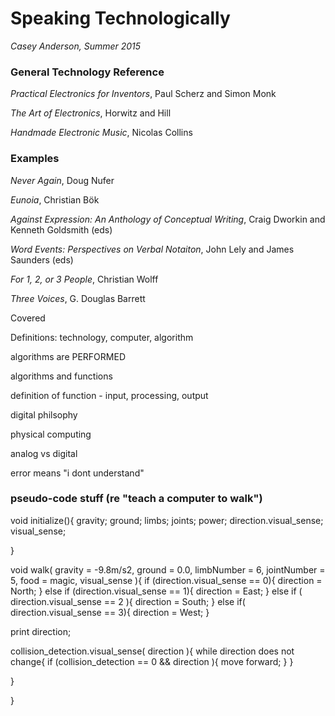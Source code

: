 # Speaking Technologically
*Casey Anderson, Summer 2015*

### General Technology Reference

*Practical Electronics for Inventors*, Paul Scherz and Simon Monk

*The Art of Electronics*, Horwitz and Hill

*Handmade Electronic Music*, Nicolas Collins

### Examples

*Never Again*, Doug Nufer

*Eunoia*, Christian Bök

*Against Expression: An Anthology of Conceptual Writing*, Craig Dworkin and Kenneth Goldsmith (eds)

*Word Events: Perspectives on Verbal Notaiton*, John Lely and James Saunders (eds)

*For 1, 2, or 3 People*, Christian Wolff

*Three Voices*, G. Douglas Barrett

Covered

Definitions: technology, computer, algorithm

algorithms are PERFORMED

algorithms and functions

definition of function - input, processing, output

digital philsophy

physical computing

analog vs digital

error means "i dont understand"

### pseudo-code stuff (re "teach a computer to walk")

void initialize(){
gravity;
ground;
limbs;
joints;
power;
direction.visual_sense;
visual_sense;

}

void walk( gravity = -9.8m/s2, ground = 0.0, limbNumber = 6, jointNumber = 5, food = magic, visual_sense ){
if (direction.visual_sense == 0){
direction = North;
}
else if (direction.visual_sense == 1){
direction = East;
} else if ( direction.visual_sense == 2 ){
direction = South;
} else if( direction.visual_sense == 3){
direction = West;
}

print direction;

collision_detection.visual_sense( direction ){
while direction does not change{
if (collision_detection == 0 && direction ){
move forward;
}
}

}

}
